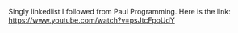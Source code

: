Singly linkedlist I followed from Paul Programming. Here is the link: https://www.youtube.com/watch?v=psJtcFpoUdY
